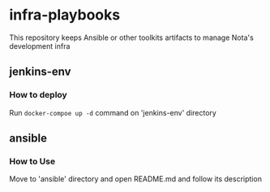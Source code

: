 # infra-playbooks
This repository keeps Ansible or other toolkits artifacts  to manage  Nota's development infra

## jenkins-env
### How to deploy 
Run `docker-compoe up -d` command on 'jenkins-env' directory

## ansible
### How to Use 
Move to 'ansible' directory and open README.md and follow its description